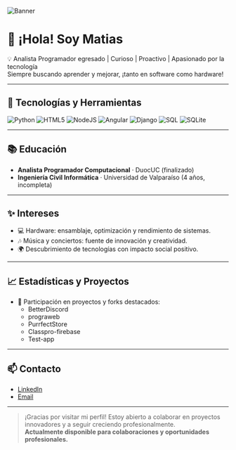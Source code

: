 ![Banner](https://i.imgur.com/BannerURL.png)

# 👋 ¡Hola! Soy Matias

💡 Analista Programador egresado | Curioso | Proactivo | Apasionado por la tecnología  
Siempre buscando aprender y mejorar, ¡tanto en software como hardware!

---

## 🚀 Tecnologías y Herramientas

![Python](https://img.shields.io/badge/Python-3776AB?style=for-the-badge&logo=python&logoColor=white)
![HTML5](https://img.shields.io/badge/HTML5-E34F26?style=for-the-badge&logo=html5&logoColor=white)
![NodeJS](https://img.shields.io/badge/Node.js-339933?style=for-the-badge&logo=node-dot-js&logoColor=white)
![Angular](https://img.shields.io/badge/Angular-DD0031?style=for-the-badge&logo=angular&logoColor=white)
![Django](https://img.shields.io/badge/Django-092E20?style=for-the-badge&logo=django&logoColor=white)
![SQL](https://img.shields.io/badge/SQL-003B57?style=for-the-badge&logo=postgresql&logoColor=white)
![SQLite](https://img.shields.io/badge/SQLite-003B57?style=for-the-badge&logo=sqlite&logoColor=white)

---

## 📚 Educación

- **Analista Programador Computacional** · DuocUC (finalizado)
- **Ingeniería Civil Informática** · Universidad de Valparaíso (4 años, incompleta)

---

## ✨ Intereses

- 💻 Hardware: ensamblaje, optimización y rendimiento de sistemas.
- 🎶 Música y conciertos: fuente de innovación y creatividad.
- 🌍 Descubrimiento de tecnologías con impacto social positivo.

---

## 📈 Estadísticas y Proyectos

- 🚩 Participación en proyectos y forks destacados:
   - BetterDiscord
   - prograweb
   - PurrfectStore
   - Classpro-firebase
   - Test-app

---

## 📫 Contacto

- [LinkedIn](https://www.linkedin.com/in/matias-carvacho)
- [Email](mailto:ma.carvachos@gmail.com)

---

> ¡Gracias por visitar mi perfil! Estoy abierto a colaborar en proyectos innovadores y a seguir creciendo profesionalmente.  
> **Actualmente disponible para colaboraciones y oportunidades profesionales.**

